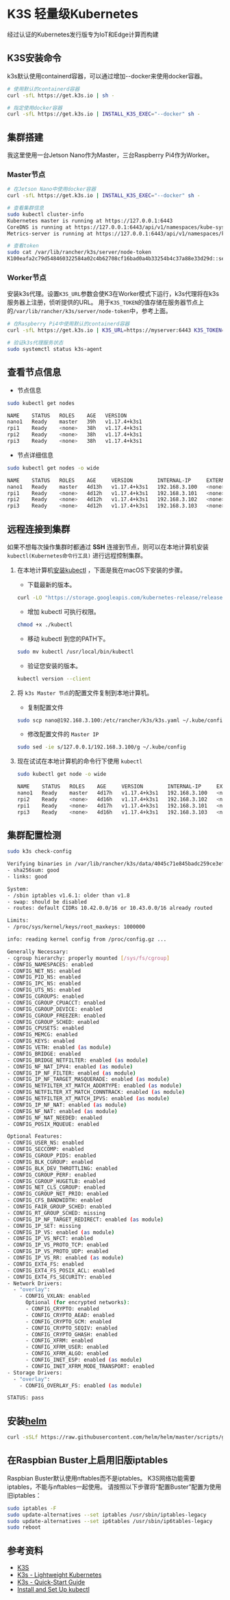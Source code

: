 # K3S 轻量级Kubernetes
经过认证的Kubernetes发行版专为IoT和Edge计算而构建

## K3S安装命令
k3s默认使用containerd容器，可以通过增加--docker来使用docker容器。
```bash
# 使用默认的containerd容器
curl -sfL https://get.k3s.io | sh -

# 指定使用docker容器
curl -sfL https://get.k3s.io | INSTALL_K3S_EXEC="--docker" sh -
```


## 集群搭建
我这里使用一台Jetson Nano作为Master，三台Raspberry Pi4作为Worker。

### **Master节点**
```bash
# 在Jetson Nano中使用docker容器
curl -sfL https://get.k3s.io | INSTALL_K3S_EXEC="--docker" sh -

# 查看集群信息
sudo kubectl cluster-info
Kubernetes master is running at https://127.0.0.1:6443
CoreDNS is running at https://127.0.0.1:6443/api/v1/namespaces/kube-system/services/kube-dns:dns/proxy
Metrics-server is running at https://127.0.0.1:6443/api/v1/namespaces/kube-system/services/https:metrics-server:/proxy

# 查看token
sudo cat /var/lib/rancher/k3s/server/node-token
K100eafa2c79d548460322584a02c4b62708cf16bad0a4b33254b4c37a88e33d29d::server:972070ca134501f3afc130f3182cb213
```

### **Worker节点**
安装k3s代理。设置```K3S_URL```参数会使K3在Worker模式下运行，k3s代理将在k3s服务器上注册，侦听提供的URL。 用于```K3S_TOKEN```的值存储在服务器节点上的```/var/lib/rancher/k3s/server/node-token```中，参考上面。

```bash
# 在Raspberry Pi4中使用默认的containerd容器
curl -sfL https://get.k3s.io | K3S_URL=https://myserver:6443 K3S_TOKEN=mynodetoken sh -

# 验证k3s代理服务状态
sudo systemctl status k3s-agent
```


## 查看节点信息
* 节点信息
```bash
sudo kubectl get nodes

NAME    STATUS   ROLES    AGE   VERSION
nano1   Ready    master   39h   v1.17.4+k3s1
rpi1    Ready    <none>   38h   v1.17.4+k3s1
rpi2    Ready    <none>   38h   v1.17.4+k3s1
rpi3    Ready    <none>   38h   v1.17.4+k3s1
```

* 节点详细信息
```bash
sudo kubectl get nodes -o wide

NAME    STATUS   ROLES    AGE     VERSION        INTERNAL-IP     EXTERNAL-IP   OS-IMAGE                         KERNEL-VERSION   CONTAINER-RUNTIME
nano1   Ready    master   4d13h   v1.17.4+k3s1   192.168.3.100   <none>        Ubuntu 18.04.4 LTS               4.9.140-tegra    docker://19.3.8
rpi1    Ready    <none>   4d12h   v1.17.4+k3s1   192.168.3.101   <none>        Raspbian GNU/Linux 10 (buster)   4.19.97-v7l+     containerd://1.3.3-k3s2
rpi2    Ready    <none>   4d12h   v1.17.4+k3s1   192.168.3.102   <none>        Raspbian GNU/Linux 10 (buster)   4.19.97-v7l+     containerd://1.3.3-k3s2
rpi3    Ready    <none>   4d12h   v1.17.4+k3s1   192.168.3.103   <none>        Raspbian GNU/Linux 10 (buster)   4.19.97-v7l+     containerd://1.3.3-k3s2
```


## 远程连接到集群
如果不想每次操作集群时都通过 **SSH** 连接到节点，则可以在本地计算机安装 ```kubectl(Kubernetes命令行工具)``` 进行远程控制集群。
1. 在本地计算机[安装kubectl](https://kubernetes.io/docs/tasks/tools/install-kubectl/) ，下面是我在macOS下安装的步骤。
    * 下载最新的版本。
    ```bash
    curl -LO "https://storage.googleapis.com/kubernetes-release/release/$(curl -s https://storage.googleapis.com/kubernetes-release/release/stable.txt)/bin/darwin/amd64/kubectl"
    ```
    * 增加 kubectl 可执行权限。
    ```bash
    chmod +x ./kubectl
    ```
    * 移动 kubectl 到您的PATH下。
    ```bash
    sudo mv kubectl /usr/local/bin/kubectl
    ```
    * 验证您安装的版本。
    ```bash
    kubectl version --client
    ```

2. 将 ```k3s Master 节点```的配置文件复制到本地计算机。
    * 复制配置文件
    ```bash
    sudo scp nano@192.168.3.100:/etc/rancher/k3s/k3s.yaml ~/.kube/config
    ```
    * 修改配置文件的 ```Master IP```
    ```bash
    sudo sed -ie s/127.0.0.1/192.168.3.100/g ~/.kube/config
    ```

3. 现在试试在本地计算机的命令行下使用 ```kubectl```
    ```bash
    sudo kubectl get node -o wide

    NAME    STATUS   ROLES    AGE     VERSION        INTERNAL-IP     EXTERNAL-IP   OS-IMAGE                         KERNEL-VERSION   CONTAINER-RUNTIME
    nano1   Ready    master   4d17h   v1.17.4+k3s1   192.168.3.100   <none>        Ubuntu 18.04.4 LTS               4.9.140-tegra    docker://19.3.8
    rpi2    Ready    <none>   4d16h   v1.17.4+k3s1   192.168.3.102   <none>        Raspbian GNU/Linux 10 (buster)   4.19.97-v7l+     containerd://1.3.3-k3s2
    rpi1    Ready    <none>   4d17h   v1.17.4+k3s1   192.168.3.101   <none>        Raspbian GNU/Linux 10 (buster)   4.19.97-v7l+     containerd://1.3.3-k3s2
    rpi3    Ready    <none>   4d16h   v1.17.4+k3s1   192.168.3.103   <none>        Raspbian GNU/Linux 10 (buster)   4.19.97-v7l+     containerd://1.3.3-k3s2
    ```


## 集群配置检测
```bash
sudo k3s check-config

Verifying binaries in /var/lib/rancher/k3s/data/4045c71e845badc259ce3efe3d23951869a3ba42d6506af150c924850076c651/bin:
- sha256sum: good
- links: good

System:
- /sbin iptables v1.6.1: older than v1.8
- swap: should be disabled
- routes: default CIDRs 10.42.0.0/16 or 10.43.0.0/16 already routed

Limits:
- /proc/sys/kernel/keys/root_maxkeys: 1000000

info: reading kernel config from /proc/config.gz ...

Generally Necessary:
- cgroup hierarchy: properly mounted [/sys/fs/cgroup]
- CONFIG_NAMESPACES: enabled
- CONFIG_NET_NS: enabled
- CONFIG_PID_NS: enabled
- CONFIG_IPC_NS: enabled
- CONFIG_UTS_NS: enabled
- CONFIG_CGROUPS: enabled
- CONFIG_CGROUP_CPUACCT: enabled
- CONFIG_CGROUP_DEVICE: enabled
- CONFIG_CGROUP_FREEZER: enabled
- CONFIG_CGROUP_SCHED: enabled
- CONFIG_CPUSETS: enabled
- CONFIG_MEMCG: enabled
- CONFIG_KEYS: enabled
- CONFIG_VETH: enabled (as module)
- CONFIG_BRIDGE: enabled
- CONFIG_BRIDGE_NETFILTER: enabled (as module)
- CONFIG_NF_NAT_IPV4: enabled (as module)
- CONFIG_IP_NF_FILTER: enabled (as module)
- CONFIG_IP_NF_TARGET_MASQUERADE: enabled (as module)
- CONFIG_NETFILTER_XT_MATCH_ADDRTYPE: enabled (as module)
- CONFIG_NETFILTER_XT_MATCH_CONNTRACK: enabled (as module)
- CONFIG_NETFILTER_XT_MATCH_IPVS: enabled (as module)
- CONFIG_IP_NF_NAT: enabled (as module)
- CONFIG_NF_NAT: enabled (as module)
- CONFIG_NF_NAT_NEEDED: enabled
- CONFIG_POSIX_MQUEUE: enabled

Optional Features:
- CONFIG_USER_NS: enabled
- CONFIG_SECCOMP: enabled
- CONFIG_CGROUP_PIDS: enabled
- CONFIG_BLK_CGROUP: enabled
- CONFIG_BLK_DEV_THROTTLING: enabled
- CONFIG_CGROUP_PERF: enabled
- CONFIG_CGROUP_HUGETLB: enabled
- CONFIG_NET_CLS_CGROUP: enabled
- CONFIG_CGROUP_NET_PRIO: enabled
- CONFIG_CFS_BANDWIDTH: enabled
- CONFIG_FAIR_GROUP_SCHED: enabled
- CONFIG_RT_GROUP_SCHED: missing
- CONFIG_IP_NF_TARGET_REDIRECT: enabled (as module)
- CONFIG_IP_SET: missing
- CONFIG_IP_VS: enabled (as module)
- CONFIG_IP_VS_NFCT: enabled
- CONFIG_IP_VS_PROTO_TCP: enabled
- CONFIG_IP_VS_PROTO_UDP: enabled
- CONFIG_IP_VS_RR: enabled (as module)
- CONFIG_EXT4_FS: enabled
- CONFIG_EXT4_FS_POSIX_ACL: enabled
- CONFIG_EXT4_FS_SECURITY: enabled
- Network Drivers:
  - "overlay":
    - CONFIG_VXLAN: enabled
      Optional (for encrypted networks):
      - CONFIG_CRYPTO: enabled
      - CONFIG_CRYPTO_AEAD: enabled
      - CONFIG_CRYPTO_GCM: enabled
      - CONFIG_CRYPTO_SEQIV: enabled
      - CONFIG_CRYPTO_GHASH: enabled
      - CONFIG_XFRM: enabled
      - CONFIG_XFRM_USER: enabled
      - CONFIG_XFRM_ALGO: enabled
      - CONFIG_INET_ESP: enabled (as module)
      - CONFIG_INET_XFRM_MODE_TRANSPORT: enabled
- Storage Drivers:
  - "overlay":
    - CONFIG_OVERLAY_FS: enabled (as module)

STATUS: pass
```


## 安装[helm](https://github.com/openfaas/faas-netes/blob/master/HELM.md)
```bash
curl -sSLf https://raw.githubusercontent.com/helm/helm/master/scripts/get-helm-3 | bash
```


## 在Raspbian Buster上启用旧版iptables
Raspbian Buster默认使用nftables而不是iptables。 K3S网络功能需要iptables，不能与nftables一起使用。 请按照以下步骤将“配置Buster”配置为使用旧iptables：
```bash
sudo iptables -F
sudo update-alternatives --set iptables /usr/sbin/iptables-legacy
sudo update-alternatives --set ip6tables /usr/sbin/ip6tables-legacy
sudo reboot
```


## 参考资料
* [K3S](https://k3s.io)
* [K3s - Lightweight Kubernetes](https://rancher.com/docs/k3s/latest/en/)
* [K3s - Quick-Start Guide](https://rancher.com/docs/k3s/latest/en/quick-start/)
* [Install and Set Up kubectl](https://kubernetes.io/docs/tasks/tools/install-kubectl/)